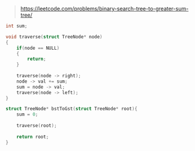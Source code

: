 > https://leetcode.com/problems/binary-search-tree-to-greater-sum-tree/

``` c
int sum;

void traverse(struct TreeNode* node)
{
    if(node == NULL)
    {
        return;
    }
    
    traverse(node -> right);
    node -> val += sum;
    sum = node -> val;
    traverse(node -> left);
}

struct TreeNode* bstToGst(struct TreeNode* root){
    sum = 0;
    
    traverse(root);
    
    return root;
}
```